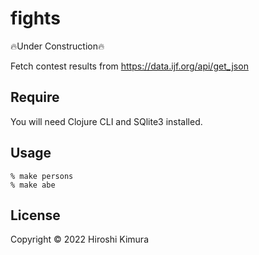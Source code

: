 # fights

🔥Under Construction🔥

Fetch contest results from https://data.ijf.org/api/get_json


## Require

You will need Clojure CLI and SQlite3 installed.

## Usage

    % make persons
    % make abe

## License

Copyright &copy; 2022 Hiroshi Kimura
